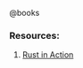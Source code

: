 @books

### Resources:
1. [Rust in Action](https://www.amazon.com/Rust-Action-TS-McNamara/dp/1617294551)
